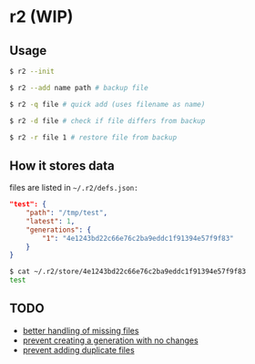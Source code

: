 # r2 (WIP)


## Usage

```bash
$ r2 --init

$ r2 --add name path # backup file

$ r2 -q file # quick add (uses filename as name)

$ r2 -d file # check if file differs from backup

$ r2 -r file 1 # restore file from backup
```

## How it stores data

files are listed in `~/.r2/defs.json:`
```json
"test": {
    "path": "/tmp/test",
    "latest": 1,
    "generations": {
        "1": "4e1243bd22c66e76c2ba9eddc1f91394e57f9f83"
    }
}
```

```bash
$ cat ~/.r2/store/4e1243bd22c66e76c2ba9eddc1f91394e57f9f83 
test
```

## TODO

- [better handling of missing files](https://github.com/jackiejude/r2/issues/1)
- [prevent creating a generation with no changes](https://github.com/jackiejude/r2/blob/ec7c697e81a70ef7922bdcba5438f33bf74e6e46/main.py#L90)
- [prevent adding duplicate files](https://github.com/jackiejude/r2/blob/ec7c697e81a70ef7922bdcba5438f33bf74e6e46/main.py#L123)
